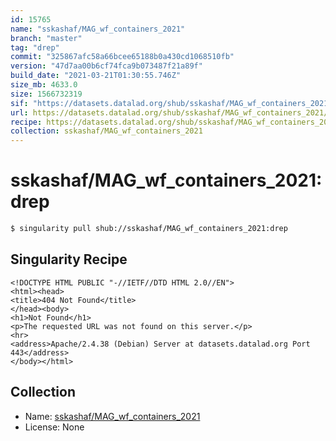 ```yaml
---
id: 15765
name: "sskashaf/MAG_wf_containers_2021"
branch: "master"
tag: "drep"
commit: "325867afc58a66bcee65188b0a430cd1068510fb"
version: "47d7aa00b6cf74fca9b073487f21a89f"
build_date: "2021-03-21T01:30:55.746Z"
size_mb: 4633.0
size: 1566732319
sif: "https://datasets.datalad.org/shub/sskashaf/MAG_wf_containers_2021/drep/2021-03-21-325867af-47d7aa00/47d7aa00b6cf74fca9b073487f21a89f.sif"
url: https://datasets.datalad.org/shub/sskashaf/MAG_wf_containers_2021/drep/2021-03-21-325867af-47d7aa00/
recipe: https://datasets.datalad.org/shub/sskashaf/MAG_wf_containers_2021/drep/2021-03-21-325867af-47d7aa00/Singularity
collection: sskashaf/MAG_wf_containers_2021
---
```


# sskashaf/MAG_wf_containers_2021:drep

```bash
$ singularity pull shub://sskashaf/MAG_wf_containers_2021:drep
```

## Singularity Recipe

```singularity
<!DOCTYPE HTML PUBLIC "-//IETF//DTD HTML 2.0//EN">
<html><head>
<title>404 Not Found</title>
</head><body>
<h1>Not Found</h1>
<p>The requested URL was not found on this server.</p>
<hr>
<address>Apache/2.4.38 (Debian) Server at datasets.datalad.org Port 443</address>
</body></html>
```

## Collection

 - Name: [sskashaf/MAG_wf_containers_2021](https://github.com/sskashaf/MAG_wf_containers_2021)
 - License: None

